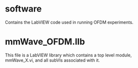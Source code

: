 # software
Contains the LabVIEW code used in running OFDM experiments.

# mmWave_OFDM.llb
This file is a LabVIEW library which contains a top level module, mmWave_X.vi, and all subVIs associated with it.

